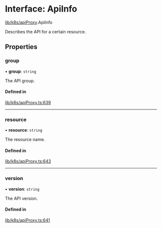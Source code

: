 # Interface: ApiInfo

[lib/k8s/apiProxy](../modules/lib_k8s_apiProxy.md).ApiInfo

Describes the API for a certain resource.

## Properties

### group

• **group**: `string`

The API group.

#### Defined in

[lib/k8s/apiProxy.ts:639](https://github.com/headlamp-k8s/headlamp/blob/65bfc11e/frontend/src/lib/k8s/apiProxy.ts#L639)

___

### resource

• **resource**: `string`

The resource name.

#### Defined in

[lib/k8s/apiProxy.ts:643](https://github.com/headlamp-k8s/headlamp/blob/65bfc11e/frontend/src/lib/k8s/apiProxy.ts#L643)

___

### version

• **version**: `string`

The API version.

#### Defined in

[lib/k8s/apiProxy.ts:641](https://github.com/headlamp-k8s/headlamp/blob/65bfc11e/frontend/src/lib/k8s/apiProxy.ts#L641)
